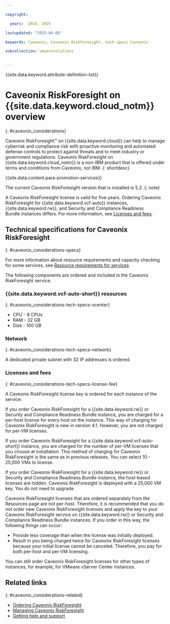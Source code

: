 ```yaml
---

copyright:

  years:  2016, 2025

lastupdated: "2025-04-08"

keywords: Caveonix, Caveonix RiskForesight, tech specs Caveonix

subcollection: vmwaresolutions


---
```


{{site.data.keyword.attribute-definition-list}}

# Caveonix RiskForesight on {{site.data.keyword.cloud_notm}} overview
{: #caveonix_considerations}

Caveonix RiskForesight™ on {{site.data.keyword.cloud}} can help to manage cyberrisk and compliance risk with proactive monitoring and automated defense controls to protect against threats and to meet industry or government regulations. Caveonix RiskForesight on {{site.data.keyword.cloud_notm}} is a non-IBM product that is offered under terms and conditions from Caveonix, not IBM.
{: shortdesc}

{{site.data.content.para-promotion-services}}

The current Caveonix RiskForesight version that is installed is 5.2.
{: note}

A Caveonix RiskForesight license is valid for five years. Ordering Caveonix RiskForesight for {{site.data.keyword.vcf-auto}} instances, {{site.data.keyword.rw}}, and Security and Compliance Readiness Bundle instances differs. For more information, see [Licenses and fees](/docs/vmwaresolutions?topic=vmwaresolutions-caveonix_considerations#caveonix_considerations-tech-specs-license-fee).

## Technical specifications for Caveonix RiskForesight
{: #caveonix_considerations-specs}

For more information about resource requirements and capacity checking for some services, see [Resource requirements for services](/docs/vmwaresolutions?topic=vmwaresolutions-vc_addingservices#vc_addingservices-resource-requirements).

The following components are ordered and included in the Caveonix RiskForesight service.

### {{site.data.keyword.vcf-auto-short}} resources
{: #caveonix_considerations-tech-specs-vcenter}

* CPU - 8 CPUs
* RAM - 32 GB
* Disk - 100 GB

### Network
{: #caveonix_considerations-tech-specs-network}

A dedicated private subnet with 32 IP addresses is ordered.

### Licenses and fees
{: #caveonix_considerations-tech-specs-license-fee}

A Caveonix RiskForesight license key is ordered for each instance of the service.

If you order Caveonix RiskForesight for a {{site.data.keyword.rw}} or Security and Compliance Readiness Bundle instance, you are charged for a per-host license for every host on the instance. This way of charging for Caveonix RiskForesight is new in version 4.1. However, you are not charged for per-VM licenses.

If you order Caveonix RiskForesight for a {{site.data.keyword.vcf-auto-short}} instance, you are charged for the number of per-VM licenses that you choose at installation. This method of charging for Caveonix RiskForesight is the same as in previous releases. You can select 10 - 25,000 VMs to license.

If you order Caveonix RiskForesight for a {{site.data.keyword.rw}} or Security and Compliance Readiness Bundle instance, the host-based licenses are hidden. Caveonix RiskForesight is deployed with a 25,000 VM key. You do not need to upgrade.

Caveonix RiskForesight licenses that are ordered separately from the Resources page are not per-host. Therefore, it is recommended that you do not order new Caveonix RiskForesight licenses and apply the key to your Caveonix RiskForesight service on {{site.data.keyword.rw}} or Security and Compliance Readiness Bundle instances. If you order in this way, the following things can occur:

* Provide less coverage than when the license was initially deployed.
* Result in you being charged twice for Caveonix RiskForesight licenses because your initial license cannot be canceled. Therefore, you pay for both per-host and per-VM licensing.

You can still order Caveonix RiskForesight licenses for other types of instances, for example, for VMware vServer Center instances.

## Related links
{: #caveonix_considerations-related}

* [Ordering Caveonix RiskForesight](/docs/vmwaresolutions?topic=vmwaresolutions-caveonix_ordering)
* [Managing Caveonix RiskForesight](/docs/vmwaresolutions?topic=vmwaresolutions-managingcaveonix)
* [Getting help and support](/docs/vmwaresolutions?topic=vmwaresolutions-trbl_support)

